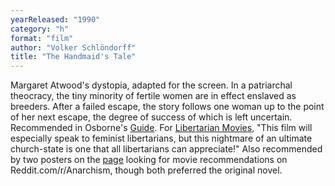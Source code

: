 ```yaml
---
yearReleased: "1990"
category: "h"
format: "film"
author: "Volker Schlöndorff"
title: "The Handmaid's Tale"
---
```

Margaret Atwood's dystopia, adapted for the screen. In a  patriarchal theocracy, the tiny minority of fertile women are in effect enslaved  as breeders. After a failed escape, the story follows one woman up to the point  of her next escape, the degree of success of which is left uncertain.
 
Recommended in Osborne's <a href="biblio.htm#Osborne"> Guide</a>. For <a href="http://libertarianmovies.net/H/The-Handmaid-s-Tale-1990-.html"> Libertarian Movies</a>, "This film will especially speak to feminist  libertarians, but this nightmare of an ultimate church-state is one that all  libertarians can appreciate!" Also recommended by two posters on the <a href="https://www.reddit.com/r/Anarchism/comments/1953qj/have_you_any_movie_recommendations_containing/"> page</a> looking for movie recommendations on Reddit.com/r/Anarchism, though  both preferred the original novel.
 